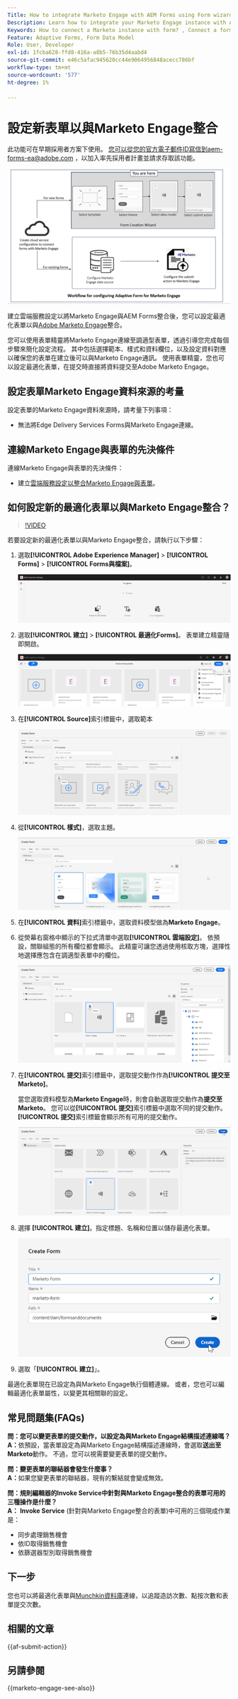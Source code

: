 ```yaml
---
Title: How to integrate Marketo Engage with AEM Forms using Form wizard?
Description: Learn how to integrate your Marketo Engage instance with AEM Forms using form wizard.
Keywords: How to connect a Marketo instance with form? , Connect a form to Marketo, Integrate a form with Marketo Engage, Integrate an Adaptive Form with a Marketo instance.
Feature: Adaptive Forms, Form Data Model
Role: User, Developer
exl-id: 1fcba628-ffd8-416a-a8b5-76b35d4aabd4
source-git-commit: e46c5afac945620cc44e9064956848acecc786bf
workflow-type: tm+mt
source-wordcount: '577'
ht-degree: 1%

---
```


# 設定新表單以與Marketo Engage整合

<span class="preview">此功能可在早期採用者方案下使用。 您可以從您的官方電子郵件ID寫信到aem-forms-ea@adobe.com ，以加入率先採用者計畫並請求存取該功能。</span>

![工作流程](/help/forms/assets/workflow-marketo-4.png)

建立雲端服務設定以將Marketo Engage與AEM Forms整合後，您可以設定最適化表單以與[Adobe Marketo Engage](https://experienceleague.adobe.com/en/docs/marketo/using/home)整合。

您可以使用表單精靈將Marketo Engage連線至調適型表單，透過引導您完成每個步驟來簡化設定流程。 其中包括選擇範本、樣式和資料欄位，以及設定資料對應以確保您的表單在建立後可以與Marketo Engage通訊。 使用表單精靈，您也可以設定最適化表單，在提交時直接將資料提交至Adobe Marketo Engage。

## 設定表單Marketo Engage資料來源的考量

設定表單的Marketo Engage資料來源時，請考量下列事項：

* 無法將Edge Delivery Services Forms與Marketo Engage連線。

## 連線Marketo Engage與表單的先決條件

連線Marketo Engage與表單的先決條件：

* 建立[雲端服務設定以整合Marketo Engage與表單](/help/forms/integrate-form-to-marketo-engage.md)。

## 如何設定新的最適化表單以與Marketo Engage整合？

>[!VIDEO](https://video.tv.adobe.com/v/3442867/marketo-aem-marketo-engage-engage-aem-forms)

若要設定新的最適化表單以與Marketo Engage整合，請執行以下步驟：

1. 選取&#x200B;**[!UICONTROL Adobe Experience Manager]** > **[!UICONTROL Forms]** > **[!UICONTROL Forms與檔案]**。

   ![選取Forms和檔案](/help/forms/assets/select-forms.png)

1. 選取&#x200B;**[!UICONTROL 建立]** > **[!UICONTROL 最適化Forms]**。 表單建立精靈隨即開啟。

   ![選取AF](/help/forms/assets/select-create-forms.png)

1. 在&#x200B;**[!UICONTROL Source]**&#x200B;索引標籤中，選取範本

   ![選取範本](/help/forms/assets/select-template.png)

1. 從&#x200B;**[!UICONTROL 樣式]**，選取主題。

   ![選取主題](/help/forms/assets/select-form-theme.png)


1. 在&#x200B;**[!UICONTROL 資料]**&#x200B;索引標籤中，選取資料模型做為&#x200B;**Marketo Engage**。

1. 從熒幕右窗格中顯示的下拉式清單中選取&#x200B;**[!UICONTROL 雲端設定]**。
依預設，關聯組態的所有欄位都會顯示。 此精靈可讓您透過使用核取方塊，選擇性地選擇應包含在調適型表單中的欄位。

   ![選取資料模型](/help/forms/assets/select-marketo-data.png)

1. 在&#x200B;**[!UICONTROL 提交]**&#x200B;索引標籤中，選取提交動作作為&#x200B;**[!UICONTROL 提交至Marketo]**。

   當您選取資料模型為&#x200B;**Marketo Engage**&#x200B;時，則會自動選取提交動作為&#x200B;**提交至Marketo**。 您可以從&#x200B;**[!UICONTROL 提交]**&#x200B;索引標籤中選取不同的提交動作。 **[!UICONTROL 提交]**&#x200B;索引標籤會顯示所有可用的提交動作。

   ![提交至Marketo engage](/help/forms/assets/select-marketo-engage.png)

1. 選擇 **[!UICONTROL 建立]**。指定標題、名稱和位置以儲存最適化表單。

   ![建立表單](/help/forms/assets/create-marketo-form.png)

1. 選取「**[!UICONTROL 建立]**」。

最適化表單現在已設定為與Marketo Engage執行個體連線。 或者，您也可以編輯最適化表單屬性，以變更其相關聯的設定。

## 常見問題集(FAQs)

**問：您可以變更表單的提交動作，以設定為與Marketo Engage結構描述連線嗎？**
**A：**&#x200B;依預設，當表單設定為與Marketo Engage結構描述連線時，會選取&#x200B;**送出至Marketo**&#x200B;動作。 不過，您可以視需要變更表單的提交動作。


**問：變更表單的聯結器會發生什麼事？**\
**A：**&#x200B;如果您變更表單的聯結器，現有的繫結就會變成無效。

**問：規則編輯器的Invoke Service中針對與Marketo Engage整合的表單可用的三種操作是什麼？**\
**A：** **Invoke Service** (針對與Marketo Engage整合的表單)中可用的三個現成作業是：
* 同步處理銷售機會
* 依ID取得銷售機會
* 依篩選器型別取得銷售機會

## 下一步

您也可以將最適化表單與[Munchkin資料庫](https://experienceleague.adobe.com/en/docs/marketo/using/product-docs/administration/setup/munchkin)連線，以追蹤造訪次數、點按次數和表單提交次數。

## 相關的文章

{{af-submit-action}}

## 另請參閱

{{marketo-engage-see-also}}
